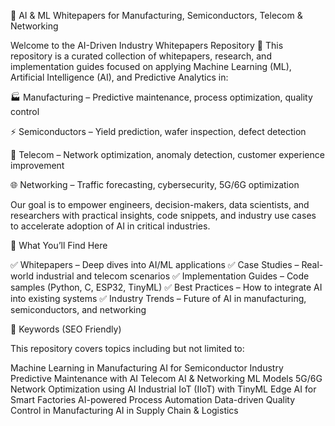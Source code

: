 🚀 AI & ML Whitepapers for Manufacturing, Semiconductors, Telecom & Networking

Welcome to the AI-Driven Industry Whitepapers Repository 🎯
This repository is a curated collection of whitepapers, research, and implementation guides focused on applying Machine Learning (ML), Artificial Intelligence (AI), and Predictive Analytics in:

🏭 Manufacturing – Predictive maintenance, process optimization, quality control

⚡ Semiconductors – Yield prediction, wafer inspection, defect detection

📡 Telecom – Network optimization, anomaly detection, customer experience improvement

🌐 Networking – Traffic forecasting, cybersecurity, 5G/6G optimization

Our goal is to empower engineers, decision-makers, data scientists, and researchers with practical insights, code snippets, and industry use cases to accelerate adoption of AI in critical industries.

📖 What You’ll Find Here

✅ Whitepapers – Deep dives into AI/ML applications
✅ Case Studies – Real-world industrial and telecom scenarios
✅ Implementation Guides – Code samples (Python, C, ESP32, TinyML)
✅ Best Practices – How to integrate AI into existing systems
✅ Industry Trends – Future of AI in manufacturing, semiconductors, and networking

🔑 Keywords (SEO Friendly)

This repository covers topics including but not limited to:

Machine Learning in Manufacturing
AI for Semiconductor Industry
Predictive Maintenance with AI
Telecom AI & Networking ML Models
5G/6G Network Optimization using AI
Industrial IoT (IIoT) with TinyML
Edge AI for Smart Factories
AI-powered Process Automation
Data-driven Quality Control in Manufacturing
AI in Supply Chain & Logistics


